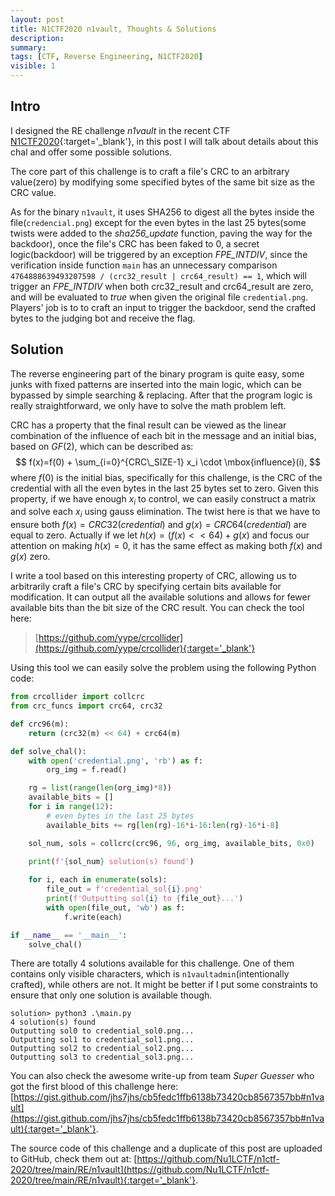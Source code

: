 ```yaml
---
layout: post
title: N1CTF2020 n1vault, Thoughts & Solutions
description: 
summary: 
tags: [CTF, Reverse Engineering, N1CTF2020]
visible: 1
---
```


## Intro

I designed the RE challenge *n1vault* in the recent CTF [N1CTF2020](https://ctftime.org/event/1099){:target='_blank'}, in this post I will talk about details about this chal and offer some possible solutions.

The core part of this challenge is to craft a file's CRC to an arbitrary value(zero) by modifying some specified bytes of the same bit size as the CRC value. 

As for the binary `n1vault`, it uses SHA256 to digest all the bytes inside the file(`credencial.png`) except for the even bytes in the last 25 bytes(some twists were added to the *sha256_update* function, paving the way for the backdoor), once the file's CRC has been faked to 0, a secret logic(backdoor) will be triggered by an exception *FPE_INTDIV*, since the verification inside function `main` has an unnecessary comparison `4764888639493207598 / (crc32_result | crc64_result) == 1`, which will trigger an *FPE_INTDIV* when both crc32_result and crc64_result are zero, and will be evaluated to *true* when given the original file `credential.png`. Players' job is to to craft an input to trigger the backdoor, send the crafted bytes to the judging bot and receive the flag.

## Solution

The reverse engineering part of the binary program is quite easy, some junks with fixed patterns are inserted into the main logic, which can be bypassed by simple searching & replacing. After that the program logic is really straightforward, we only have to solve the math problem left.

CRC has a property that the final result can be viewed as the linear combination of the influence of each bit in the message and an initial bias, based on $GF(2)$, which can be described as:
$$
f(x)=f(0) + \sum_{i=0}^{CRC\_SIZE-1} x_i \cdot \mbox{influence}(i),
$$
where $f(0)$ is the initial bias, specifically for this challenge, is the CRC of the credential with all the even bytes in the last 25 bytes set to zero. Given this property, if we have enough $x_i$ to control, we can easily construct a matrix and solve each $x_i$ using gauss elimination. The twist here is that we have to ensure both $f(x)=CRC32(credential)$ and $g(x)=CRC64(credential)$ are equal to zero. Actually if we let $h(x)=(f(x) < < 64)+g(x)$ and focus our attention on making $h(x)=0$, it has the same effect as making both $f(x)$ and $g(x)$ zero.

I write a tool based on this interesting property of CRC, allowing us to arbitrarily craft a file's CRC by specifying certain bits available for modification. It can output all the available solutions and allows for fewer available bits than the bit size of the CRC result. You can check the tool here: 

> [https://github.com/yype/crcollider](https://github.com/yype/crcollider){:target='_blank'}

Using this tool we can easily solve the problem using the following Python code:

```python
from crcollider import collcrc
from crc_funcs import crc64, crc32

def crc96(m):
    return (crc32(m) << 64) + crc64(m)

def solve_chal():
    with open('credential.png', 'rb') as f:
        org_img = f.read()

    rg = list(range(len(org_img)*8))
    available_bits = []
    for i in range(12):
        # even bytes in the last 25 bytes
        available_bits += rg[len(rg)-16*i-16:len(rg)-16*i-8]

    sol_num, sols = collcrc(crc96, 96, org_img, available_bits, 0x0)
    
    print(f'{sol_num} solution(s) found')

    for i, each in enumerate(sols):
        file_out = f'credential_sol{i}.png'
        print(f'Outputting sol{i} to {file_out}...')
        with open(file_out, 'wb') as f:
            f.write(each)

if __name__ == '__main__':
    solve_chal()

```

There are totally 4 solutions available for this challenge. One of them contains only visible characters, which is `n1vaultadmin`(intentionally crafted), while others are not. It might be better if I put some constraints to ensure that only one solution is available though.

```
solution> python3 .\main.py
4 solution(s) found
Outputting sol0 to credential_sol0.png...
Outputting sol1 to credential_sol1.png...
Outputting sol2 to credential_sol2.png...
Outputting sol3 to credential_sol3.png...
```

You can also check the awesome write-up from team *Super Guesser* who got the first blood of this challenge here: [https://gist.github.com/jhs7jhs/cb5fedc1ffb6138b73420cb8567357bb#n1vault](https://gist.github.com/jhs7jhs/cb5fedc1ffb6138b73420cb8567357bb#n1vault){:target='_blank'}.

The source code of this challenge and a duplicate of this post are uploaded to GitHub, check them out at: [https://github.com/Nu1LCTF/n1ctf-2020/tree/main/RE/n1vault](https://github.com/Nu1LCTF/n1ctf-2020/tree/main/RE/n1vault){:target='_blank'}.
